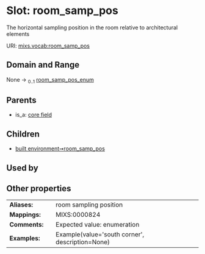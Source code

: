 
# Slot: room_samp_pos


The horizontal sampling position in the room relative to architectural elements

URI: [mixs.vocab:room_samp_pos](https://w3id.org/mixs/vocab/room_samp_pos)


## Domain and Range

None &#8594;  <sub>0..1</sub> [room_samp_pos_enum](room_samp_pos_enum.md)

## Parents

 *  is_a: [core field](core_field.md)

## Children

 *  [built environment➞room_samp_pos](built_environment_room_samp_pos.md)

## Used by


## Other properties

|  |  |  |
| --- | --- | --- |
| **Aliases:** | | room sampling position |
| **Mappings:** | | MIXS:0000824 |
| **Comments:** | | Expected value: enumeration |
| **Examples:** | | Example(value='south corner', description=None) |

